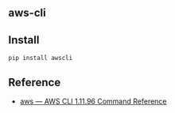 ## aws-cli

## Install

```
pip install awscli
```


## Reference
* [aws — AWS CLI 1.11.96 Command Reference](http://docs.aws.amazon.com/cli/latest/reference/)

